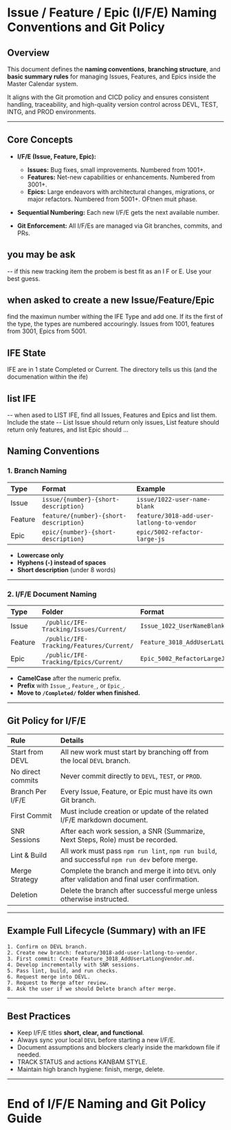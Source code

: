 # Issue / Feature / Epic (I/F/E) Naming Conventions and Git Policy

## Overview
This document defines the **naming conventions**, **branching structure**, and **basic summary rules** for managing Issues, Features, and Epics inside the Master Calendar system.

It aligns with the Git promotion and CICD policy and ensures consistent handling, traceability, and high-quality version control across DEVL, TEST, INTG, and PROD environments.

---

## Core Concepts
- **I/F/E (Issue, Feature, Epic):**
  - **Issues:** Bug fixes, small improvements. Numbered from 1001+.
  - **Features:** Net-new capabilities or enhancements. Numbered from 3001+.
  - **Epics:** Large endeavors with architectural changes, migrations, or major refactors. Numbered from 5001+. OFtnen muit phase.

- **Sequential Numbering:** Each new I/F/E gets the next available number.
- **Git Enforcement:** All I/F/Es are managed via Git branches, commits, and PRs.

## you may be ask 
-- if this new tracking item the probem is best fit as an I F or E. Use your best guess.


## when asked to create a new Issue/Feature/Epic
find the maximun number withing the IFE Type and add one. If its the first of the type, the types are numbered accouringly. Issues from 1001, features from 3001, Epics from 5001.

## IFE State
IFE are in 1 state Completed or Current.  The directory tells us this (and the documenation within the ife)

## list IFE
-- when ased to LIST IFE, find all Issues, Features and Epics and list them. Include the state
-- List Issue should return only issues, List feature should return only features, and list Epic should ...

## Naming Conventions

### 1. Branch Naming
| Type   | Format                           | Example                                 |
|:-------|:---------------------------------|:----------------------------------------|
| Issue  | `issue/{number}-{short-description}`  | `issue/1022-user-name-blank`           |
| Feature| `feature/{number}-{short-description}`| `feature/3018-add-user-latlong-to-vendor`|
| Epic   | `epic/{number}-{short-description}`   | `epic/5002-refactor-large-js`          |

- **Lowercase only**
- **Hyphens (-) instead of spaces**
- **Short description** (under 8 words)

---

### 2. I/F/E Document Naming
| Type    | Folder                                      | Format                          | Example                              |
|:--------|:--------------------------------------------|:---------------------------------|:-------------------------------------|
| Issue   | ` /public/IFE-Tracking/Issues/Current/`        | `Issue_1022_UserNameBlank.md`   | ` /public/IFE-Tracking/Issues/Current/Issue_1022_UserNameBlank.md`   |
| Feature | ` /public/IFE-Tracking/Features/Current/`      | `Feature_3018_AddUserLatLongVendor.md` | ` /public/IFE-Tracking/Features/Current/Feature_3018_AddUserLatLongVendor.md` |
| Epic    | ` /public/IFE-Tracking/Epics/Current/`         | `Epic_5002_RefactorLargeJs.md`  | ` /public/IFE-Tracking/Epics/Current/Epic_5002_RefactorLargeJs.md`   |

- **CamelCase** after the numeric prefix.
- **Prefix** with `Issue_`, `Feature_`, or `Epic_`.
- **Move to `/Completed/` folder when finished.**

---

## Git Policy for I/F/E

| Rule | Details |
|:-----|:--------|
| Start from DEVL | All new work must start by branching off from the local `DEVL` branch. |
| No direct commits | Never commit directly to `DEVL`, `TEST`, or `PROD`. |
| Branch Per I/F/E | Every Issue, Feature, or Epic must have its own Git branch. |
| First Commit | Must include creation or update of the related I/F/E markdown document. |
| SNR Sessions | After each work session, a SNR (Summarize, Next Steps, Role) must be recorded. |
| Lint & Build | All work must pass `npm run lint`, `npm run build`, and successful `npm run dev` before merge. |
| Merge Strategy | Complete the branch and merge it into `DEVL` only after validation and final user confirmation. |
| Deletion | Delete the branch after successful merge unless otherwise instructed. |

---

## Example Full Lifecycle (Summary) with an IFE

```plaintext
1. Confirm on DEVL branch.
2. Create new branch: feature/3018-add-user-latlong-to-vendor.
3. First commit: Create Feature_3018_AddUserLatLongVendor.md.
4. Develop incrementally with SNR sessions.
5. Pass lint, build, and run checks.
6. Request merge into DEVL.
7. Request to Merge after review.
8. Ask the user if we should Delete branch after merge.
```

---

## Best Practices
- Keep I/F/E titles **short, clear, and functional**.
- Always sync your local `DEVL` before starting a new I/F/E.
- Document assumptions and blockers clearly inside the markdown file if needed.
- TRACK STATUS and actions KANBAM STYLE.
- Maintain high branch hygiene: finish, merge, delete.

---

# End of I/F/E Naming and Git Policy Guide



